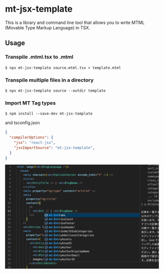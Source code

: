 # mt-jsx-template

This is a library and command line tool that allows you to write MTML (Movable Type Markup Language) in TSX.

## Usage

### Transpile .mtml.tsx to .mtml

```
$ npx mt-jsx-template source.mtml.tsx > template.mtml
```

### Transpile multiple files in a directory

```
$ npx mt-jsx-template source --outdir template
```

### Import MT Tag types

```
$ npm install --save-dev mt-jsx-template
```

and tsconfig.json

```json
{
  "compilerOptions": {
    "jsx": "react-jsx",
    "jsxImportSource": "mt-jsx-template",
  }
}
```

![Screenshot](https://raw.githubusercontent.com/usualoma/mt-jsx-template/main/artwork/screenshot.jpg)